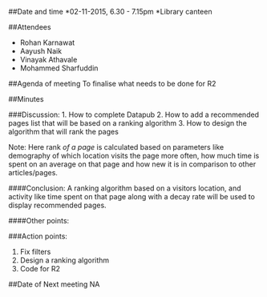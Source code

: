 ##Date and time
*02-11-2015, 6.30 - 7.15pm
*Library canteen

##Attendees
- Rohan Karnawat
- Aayush Naik
- Vinayak Athavale
- Mohammed Sharfuddin

##Agenda of meeting
To finalise what needs to be done for R2

##Minutes

###Discussion:
	1. How to complete Datapub
	2. How to add a recommended pages list that will be based on a ranking algorithm
	3. How to design the algorithm that will rank the pages

Note: Here rank *of a page* is calculated based on parameters like demography of which location visits the page more often, how much time is spent on an average on that page and how new it is in comparison to other articles/pages.

####Conclusion: 
	A ranking algorithm based on a visitors location, and activity like time spent on that page along with a decay rate will be used to display recommended pages.
	
####Other points:

###Action points:
1. Fix filters
2. Design a ranking algorithm
2. Code for R2

##Date of Next meeting
NA



